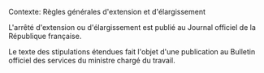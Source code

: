 Contexte: Règles générales d'extension et d'élargissement

L'arrêté d'extension ou d'élargissement est publié au Journal officiel de la République française.

Le texte des stipulations étendues fait l'objet d'une publication au Bulletin officiel des services du ministre chargé du travail.